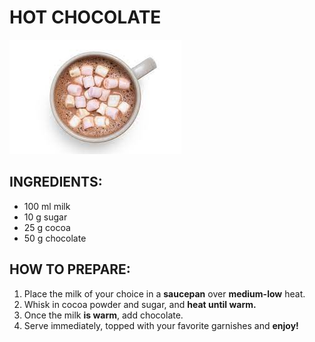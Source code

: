 # HOT CHOCOLATE

![poza](./../PICS/HotChocolatePicture.jpg)

## INGREDIENTS:

- 100 ml milk
- 10 g sugar
- 25 g cocoa
- 50 g chocolate

## HOW TO PREPARE:

1. Place the milk of your choice in a **saucepan** over **medium-low** heat. 
1. Whisk in cocoa powder and sugar, and **heat until warm.**
1. Once the milk **is warm**, add chocolate.
1. Serve immediately, topped with your favorite garnishes and **enjoy!**
